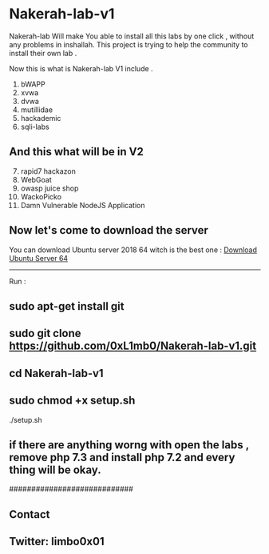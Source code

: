 # Nakerah-lab-v1

Nakerah-lab Will make You able to install all this labs by one click , without any problems in inshallah.
This project is trying to help the community to install their own lab .

Now this is what is Nakerah-lab V1 include .

1. bWAPP
2. xvwa
3. dvwa
4. mutillidae
5. hackademic
6. sqli-labs

## And this what will be in V2

7. rapid7 hackazon
8. WebGoat
9. owasp juice shop
10. WackoPicko
11. Damn Vulnerable NodeJS Application

## Now let's come to download the server

You can download Ubuntu server 2018 64 witch is the best one :
[Download Ubuntu Server 64](https://ubuntu.com/download/server/thank-you?version=18.04.3&architecture=amd64)

------------------------------
Run :

sudo apt-get install git
------------------------------
sudo git clone https://github.com/0xL1mb0/Nakerah-lab-v1.git
------------------------------
cd Nakerah-lab-v1
------------------------------
sudo chmod +x setup.sh
------------------------------
./setup.sh

if there are anything worng with open the labs , remove php 7.3 and install php 7.2 and every thing will be okay.
------------------------------
############################
## Contact               ##
## Twitter: limbo0x01   ##
